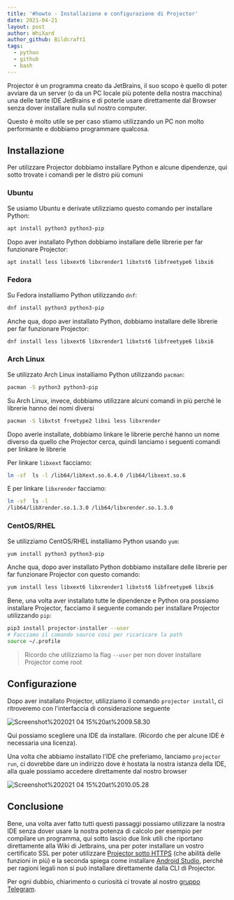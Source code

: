 ```yaml
---
title: '#howto - Installazione e configurazione di Projector'
date: 2021-04-21
layout: post
author: WhiXard
author_github: Bildcraft1
tags:
  - python
  - github
  - bash
---
```

Projector è un programma creato da JetBrains, il suo scopo è quello di poter avviare da un server (o da un PC locale più potente della nostra macchina) una delle tante IDE JetBrains e di poterle usare direttamente dal Browser senza dover installare nulla sul nostro computer.

Questo è molto utile se per caso stiamo utilizzando un PC non molto performante e dobbiamo programmare qualcosa.

## Installazione

Per utilizzare Projector dobbiamo installare Python e alcune dipendenze, qui sotto trovate i comandi per le distro più comuni

### Ubuntu

Se usiamo Ubuntu e derivate utilizziamo questo comando per installare Python:

```bash
apt install python3 python3-pip
```

Dopo aver installato Python dobbiamo installare delle librerie per far funzionare Projector:

```bash
apt install less libxext6 libxrender1 libxtst6 libfreetype6 libxi6
```


### Fedora

Su Fedora installiamo Python utilizzando `dnf`:

```bash
dnf install python3 python3-pip
```

Anche qua, dopo aver installato Python, dobbiamo installare delle librerie per far funzionare Projector:

```bash
dnf install less libxext6 libxrender1 libxtst6 libfreetype6 libxi6
```


### Arch Linux

Se utilizzato Arch Linux installiamo Python utilizzando `pacman`:

```bash
pacman -S python3 python3-pip
```

Su Arch Linux, invece, dobbiamo utilizzare alcuni comandi in più perché le librerie hanno dei nomi diversi

```bash
pacman -S libxtst freetype2 libxi less libxrender
```

Dopo averle installate, dobbiamo linkare le librerie perché hanno un nome diverso da quello che Projector cerca, quindi lanciamo i seguenti comandi per linkare le librerie

Per linkare `libxext` facciamo:

```bash
ln -sf  ls -l /lib64/libXext.so.6.4.0 /lib64/libxext.so.6
```

E per linkare `libxrender` facciamo:

```bash
ln -sf  ls -l 
/lib64/libXrender.so.1.3.0 /lib64/libxrender.so.1.3.0
```

### CentOS/RHEL

Se utilizziamo CentOS/RHEL installiamo Python usando `yum`:

```bash
yum install python3 python3-pip
```

Anche qua, dopo aver installato Python dobbiamo installare delle librerie per far funzionare Projector con questo comando:

```bash
yum install less libxext6 libxrender1 libxtst6 libfreetype6 libxi6
```

Bene, una volta aver installato tutte le dipendenze e Python ora possiamo installare Projector, facciamo il seguente comando per installare Projector utilizzando `pip`:

```bash
pip3 install projector-installer --user
# Facciamo il comando source cosi per ricaricare la path
source ~/.profile 
```

> Ricordo che utilizziamo la flag `--user` per non dover installare Projector come root

## Configurazione
 
 Dopo aver installato Projector, utilizziamo il comando `projector install`, ci ritroveremo con l'interfaccia di considerazione seguente
 
![Screenshot%202021 04 15%20at%2009.58.30](storage/Screenshot%202021-04-15%20at%2009.58.30.png)

Qui possiamo scegliere una IDE da installare. (Ricordo che per alcune IDE è necessaria una licenza).

Una volta che abbiamo installato l'IDE che preferiamo, lanciamo  `projector run`, ci dovrebbe dare un indirizzo dove è hostata la nostra istanza della IDE, alla quale possiamo accedere direttamente dal nostro browser

![Screenshot%202021 04 15%20at%2010.05.28](storage/Screenshot%202021-04-15%20at%2010.05.28.png)

## Conclusione
Bene, una volta aver fatto tutti questi passaggi possiamo utilizzare la nostra IDE senza dover usare la nostra potenza di calcolo per esempio per compilare un programma, qui sotto lascio due link utili che riportano direttamente alla Wiki di Jetbrains, una per poter installare un vostro certificato SSL per poter utilizzare <a href="https://github.com/JetBrains/projector-installer#secure-connection">Projector sotto HTTPS</a> (che abilità delle funzioni in più) e la seconda spiega come installare <a href="https://github.com/JetBrains/projector-installer#android-studio-support">Android Studio</a>, perché per ragioni legali non si può installare direttamente dalla CLI di Projector.

Per ogni dubbio, chiarimento o curiosità ci trovate al nostro [gruppo Telegram](https://t.me/linuxpeople).
